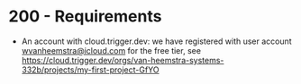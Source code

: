 # 200 - Requirements

- An account with cloud.trigger.dev: we have registered with user account wvanheemstra@icloud.com for the free tier, see https://cloud.trigger.dev/orgs/van-heemstra-systems-332b/projects/my-first-project-GfYO
